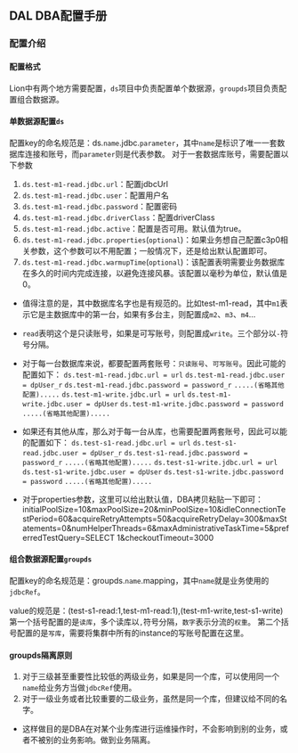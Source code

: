 ## DAL DBA配置手册


### 配置介绍
#### 配置格式
Lion中有两个地方需要配置，`ds`项目中负责配置单个数据源，`groupds`项目负责配置组合数据源。

#### 单数据源配置`ds`
配置key的命名规范是：ds.`name`.jdbc.`parameter`，其中`name`是标识了唯一一套数据库连接和账号，而`parameter`则是代表参数。
对于一套数据库账号，需要配置以下参数
1. `ds.test-m1-read.jdbc.url`：配置jdbcUrl
2. `ds.test-m1-read.jdbc.user`：配置用户名
3. `ds.test-m1-read.jdbc.password`：配置密码
4. `ds.test-m1-read.jdbc.driverClass`：配置driverClass
5. `ds.test-m1-read.jdbc.active`：配置是否可用。默认值为true。
6. `ds.test-m1-read.jdbc.properties`(`optional`)：如果业务想自己配置c3p0相关参数，这个参数可以不用配置；一般情况下，还是给出默认配置即可。
7. `ds.test-m1-read.jdbc.warmupTime`(`optional`)：该配置表明需要业务数据库在多久的时间内完成连接，以避免连接风暴。该配置以毫秒为单位，默认值是0。

* 值得注意的是，其中数据库名字也是有规范的。比如test-m1-read，其中`m1`表示它是主数据库中的第一台，如果有多台主，则配置成`m2`、`m3`、`m4`...
* `read`表明这个是只读账号，如果是可写账号，则配置成`write`。三个部分以`-`符号分隔。

* 对于每一台数据库来说，都要配置两套账号：`只读账号`、`可写账号`。因此可能的配置如下：
`ds.test-m1-read.jdbc.url = url`
`ds.test-m1-read.jdbc.user = dpUser_r`
`ds.test-m1-read.jdbc.password = password_r`
`.....(省略其他配置).....`
`ds.test-m1-write.jdbc.url = url`
`ds.test-m1-write.jdbc.user = dpUser`
`ds.test-m1-write.jdbc.password = password`
`.....(省略其他配置).....`

* 如果还有其他从库，那么对于每一台从库，也需要配置两套账号，因此可以能的配置如下：
`ds.test-s1-read.jdbc.url = url`
`ds.test-s1-read.jdbc.user = dpUser_r`
`ds.test-s1-read.jdbc.password = password_r`
`.....(省略其他配置).....`
`ds.test-s1-write.jdbc.url = url`
`ds.test-s1-write.jdbc.user = dpUser`
`ds.test-s1-write.jdbc.password = password`
`.....(省略其他配置).....`

* 对于properties参数，这里可以给出默认值，DBA拷贝粘贴一下即可：
initialPoolSize=10&maxPoolSize=20&minPoolSize=10&idleConnectionTestPeriod=60&acquireRetryAttempts=50&acquireRetryDelay=300&maxStatements=0&numHelperThreads=6&maxAdministrativeTaskTime=5&preferredTestQuery=SELECT 1&checkoutTimeout=3000

####  组合数据源配置`groupds`
配置key的命名规范是：groupds.`name`.mapping，其中`name`就是业务使用的`jdbcRef`。

value的规范是：(test-s1-read:1,test-m1-read:1),(test-m1-write,test-s1-write)
第一个括号配置的是`读库`，多个读库以`,`符号分隔，`数字`表示分流的`权重`。
第二个括号配置的是`写库`，需要将集群中所有的instance的写账号配置在这里。

####  groupds隔离原则
1. 对于三级甚至重要性比较低的两级业务，如果是同一个库，可以使用同一个`name`给业务方当做`jdbcRef`使用。
2. 对于一级业务或者比较重要的二级业务，虽然是同一个库，但建议给不同的名字。

* 这样做目的是DBA在对某个业务库进行运维操作时，不会影响到别的业务，或者不被别的业务影响。做到业务隔离。